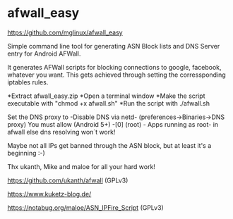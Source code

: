 # afwall_easy
https://github.com/mglinux/afwall_easy


Simple command line tool for generating ASN Block lists and DNS Server entry for Android AFWall.


It generates AFWall scripts for blocking connections to google, facebook, whatever you want.
This gets achieved through setting the corressponding iptables rules.


*Extract afwall_easy.zip
*Open a terminal window
*Make the script executable with "chmod +x afwall.sh"
*Run the script with ./afwall.sh


Set the DNS proxy to -Disable DNS via netd- (preferences->Binaries->DNS proxy)
You must allow (Android 5+) -[0] (root) - Apps running as root- in afwall else dns resolving won´t work!


Maybe not all IPs get banned through the ASN block, but at least it's a beginning :-)


Thx ukanth, Mike and maloe for all your hard work!

https://github.com/ukanth/afwall (GPLv3)

https://www.kuketz-blog.de/

https://notabug.org/maloe/ASN_IPFire_Script (GPLv3)



